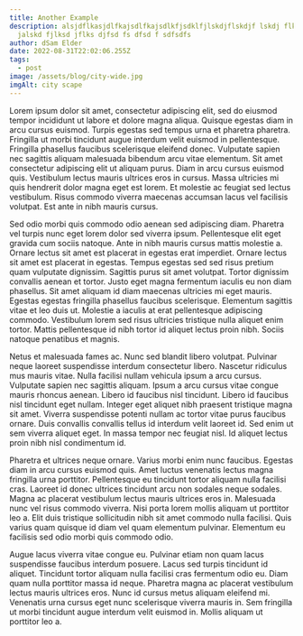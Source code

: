 ```yaml
---
title: Another Example
description: alsjdflkasjdlfkajsdlfkajsdlkfjsdklfjlskdjflskdjf lskdj flkasd jfkl
  jalskd fjlksd jflks djfsd fs dfsd f sdfsdfs
author: dSam Elder
date: 2022-08-31T22:02:06.255Z
tags:
  - post
image: /assets/blog/city-wide.jpg
imgAlt: city scape
---
```

<!--StartFragment-->

Lorem ipsum dolor sit amet, consectetur adipiscing elit, sed do eiusmod tempor incididunt ut labore et dolore magna aliqua. Quisque egestas diam in arcu cursus euismod. Turpis egestas sed tempus urna et pharetra pharetra. Fringilla ut morbi tincidunt augue interdum velit euismod in pellentesque. Fringilla phasellus faucibus scelerisque eleifend donec. Vulputate sapien nec sagittis aliquam malesuada bibendum arcu vitae elementum. Sit amet consectetur adipiscing elit ut aliquam purus. Diam in arcu cursus euismod quis. Vestibulum lectus mauris ultrices eros in cursus. Massa ultricies mi quis hendrerit dolor magna eget est lorem. Et molestie ac feugiat sed lectus vestibulum. Risus commodo viverra maecenas accumsan lacus vel facilisis volutpat. Est ante in nibh mauris cursus.

Sed odio morbi quis commodo odio aenean sed adipiscing diam. Pharetra vel turpis nunc eget lorem dolor sed viverra ipsum. Pellentesque elit eget gravida cum sociis natoque. Ante in nibh mauris cursus mattis molestie a. Ornare lectus sit amet est placerat in egestas erat imperdiet. Ornare lectus sit amet est placerat in egestas. Tempus egestas sed sed risus pretium quam vulputate dignissim. Sagittis purus sit amet volutpat. Tortor dignissim convallis aenean et tortor. Justo eget magna fermentum iaculis eu non diam phasellus. Sit amet aliquam id diam maecenas ultricies mi eget mauris. Egestas egestas fringilla phasellus faucibus scelerisque. Elementum sagittis vitae et leo duis ut. Molestie a iaculis at erat pellentesque adipiscing commodo. Vestibulum lorem sed risus ultricies tristique nulla aliquet enim tortor. Mattis pellentesque id nibh tortor id aliquet lectus proin nibh. Sociis natoque penatibus et magnis.

Netus et malesuada fames ac. Nunc sed blandit libero volutpat. Pulvinar neque laoreet suspendisse interdum consectetur libero. Nascetur ridiculus mus mauris vitae. Nulla facilisi nullam vehicula ipsum a arcu cursus. Vulputate sapien nec sagittis aliquam. Ipsum a arcu cursus vitae congue mauris rhoncus aenean. Libero id faucibus nisl tincidunt. Libero id faucibus nisl tincidunt eget nullam. Integer eget aliquet nibh praesent tristique magna sit amet. Viverra suspendisse potenti nullam ac tortor vitae purus faucibus ornare. Duis convallis convallis tellus id interdum velit laoreet id. Sed enim ut sem viverra aliquet eget. In massa tempor nec feugiat nisl. Id aliquet lectus proin nibh nisl condimentum id.

Pharetra et ultrices neque ornare. Varius morbi enim nunc faucibus. Egestas diam in arcu cursus euismod quis. Amet luctus venenatis lectus magna fringilla urna porttitor. Pellentesque eu tincidunt tortor aliquam nulla facilisi cras. Laoreet id donec ultrices tincidunt arcu non sodales neque sodales. Magna ac placerat vestibulum lectus mauris ultrices eros in. Malesuada nunc vel risus commodo viverra. Nisi porta lorem mollis aliquam ut porttitor leo a. Elit duis tristique sollicitudin nibh sit amet commodo nulla facilisi. Quis varius quam quisque id diam vel quam elementum pulvinar. Elementum eu facilisis sed odio morbi quis commodo odio.

Augue lacus viverra vitae congue eu. Pulvinar etiam non quam lacus suspendisse faucibus interdum posuere. Lacus sed turpis tincidunt id aliquet. Tincidunt tortor aliquam nulla facilisi cras fermentum odio eu. Diam quam nulla porttitor massa id neque. Pharetra magna ac placerat vestibulum lectus mauris ultrices eros. Nunc id cursus metus aliquam eleifend mi. Venenatis urna cursus eget nunc scelerisque viverra mauris in. Sem fringilla ut morbi tincidunt augue interdum velit euismod in. Mollis aliquam ut porttitor leo a.

<!--EndFragment-->